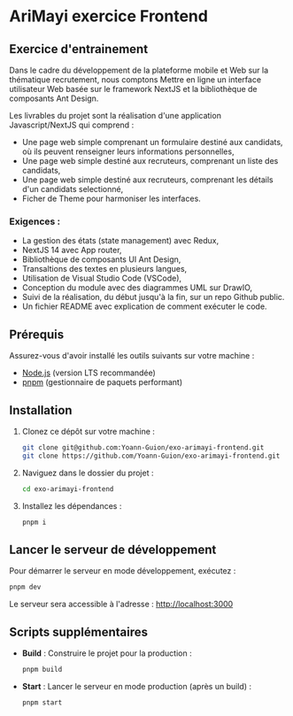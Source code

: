 # AriMayi exercice Frontend

## Exercice d'entrainement

Dans le cadre du développement de la plateforme mobile et Web sur la thématique recrutement, nous comptons Mettre en ligne un interface utilisateur Web basée sur le framework NextJS et la bibliothèque de composants Ant Design.

Les livrables du projet sont la réalisation d'une application Javascript/NextJS qui comprend :

- Une page web simple comprenant un formulaire destiné aux candidats, où ils peuvent renseigner leurs informations personnelles,
- Une page web simple destiné aux recruteurs, comprenant un liste des candidats,
- Une page web simple destiné aux recruteurs, comprenant les détails d'un candidats selectionné,
- Ficher de Theme pour harmoniser les interfaces.

### Exigences :
- La gestion des états (state management) avec Redux,
- NextJS 14 avec App router,
- Bibliothèque de composants UI Ant Design,
- Transaltions des textes en plusieurs langues,
- Utilisation de Visual Studio Code (VSCode),
- Conception du module avec des diagrammes UML sur DrawIO,
- Suivi de la réalisation, du début jusqu'à la fin, sur un repo Github public.
- Un fichier README avec explication de comment exécuter le code.

## Prérequis

Assurez-vous d'avoir installé les outils suivants sur votre machine :
- [Node.js](https://nodejs.org/) (version LTS recommandée)
- [pnpm](https://pnpm.io/) (gestionnaire de paquets performant)

## Installation

1. Clonez ce dépôt sur votre machine :
   ```bash
   git clone git@github.com:Yoann-Guion/exo-arimayi-frontend.git         // SSH
   git clone https://github.com/Yoann-Guion/exo-arimayi-frontend.git     // HTTPS
   ```
2. Naviguez dans le dossier du projet :
   ```bash
   cd exo-arimayi-frontend
   ```
3. Installez les dépendances :
   ```bash
   pnpm i
   ```

## Lancer le serveur de développement

Pour démarrer le serveur en mode développement, exécutez :
```bash
pnpm dev
```

Le serveur sera accessible à l'adresse : [http://localhost:3000](http://localhost:3000)

## Scripts supplémentaires

- **Build** : Construire le projet pour la production :
  ```bash
  pnpm build
  ```

- **Start** : Lancer le serveur en mode production (après un build) :
  ```bash
  pnpm start
  ```

